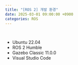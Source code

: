 ```yaml
---
title: "[ROS 2] 개발 환경"
date: 2025-03-01 09:00:00 +0900
categories: ROS
---
```


&nbsp;

* Ubuntu 22.04
* ROS 2 Humble
* Gazebo Classic 11.0.0
* Visual Studio Code